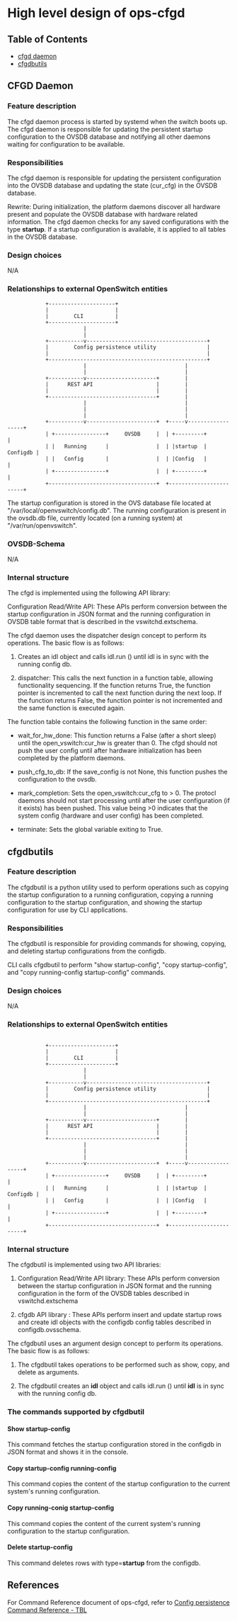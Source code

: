# High level design of ops-cfgd
## Table of Contents
- [cfgd daemon](#cfgd-daemon)
- [cfgdbutils](#cfgdbutils)


## CFGD Daemon
### Feature description

The cfgd daemon process is started by systemd when the switch boots up. The cfgd daemon is responsible for updating the persistent startup configuration to the OVSDB database and notifying all other daemons waiting for configuration to be available.

### Responsibilities

The cfgd daemon is responsible for updating the persistent configuration into the OVSDB database and updating the state (cur_cfg) in the OVSDB database.

Rewrite: During initialization, the platform daemons discover all hardware present and populate the OVSDB database with hardware related information.
The cfgd daemon checks for any saved configurations with the type **startup**. If a startup configuration is available, it is applied to all tables in the OVSDB database.

### Design choices

N/A

### Relationships to external OpenSwitch entities

```ditaa
            +---------------------+
            |                     |
            |        CLI          |
            +---------------------+
                        |
                        |
            +-----------v--------------------------------------+
            |        Config persistence utility                |
            |                                                  |
            +--------------------------------------------------+
                        |                               |
                        |                               |
            +-----------v----------------------+        |
            |      REST API                    |        |
            |                                  |        |
            +----------------------------------+        |
                        |                               |
                        |                               |
                        |                               |
            +-----------v----------------------+  +-----v------------------+
            | +----------------+     OVSDB     |  | +---------+            |
            | |   Running      |               |  | |startup  |   Configdb |
            | |   Config       |               |  | |Config   |            |
            | +----------------+               |  | +---------+            |
            +----------------------------------+  +------------------------+
```
The startup configuration is stored in the OVS database file located at "/var/local/openvswitch/config.db".
The running configuration is present in the ovsdb.db file, currently located (on a running system) at "/var/run/openvswitch".

### OVSDB-Schema

N/A

### Internal structure

The cfgd is implemented using the following API library:

Configuration Read/Write API: These APIs perform conversion between the startup configuration in JSON format and the running configuration in OVSDB table format that is described in the vswitchd.extschema.

The cfgd daemon uses the dispatcher design concept to perform its operations. The basic flow is as follows:

1) Creates an idl object and calls idl.run () until idl is in sync with the running config db.

2) dispatcher: This calls the next function in a function table, allowing functionality sequencing. If the function returns True, the function pointer is incremented to call the next function during the next loop. If the function returns False, the function pointer is not incremented and the same function is executed again.

The function table contains the following function in the same order:

- wait_for_hw_done: This function returns a False (after a short sleep) until the open_vswitch:cur_hw is greater than 0. The cfgd should not push the user config until after hardware initialization has been completed by the platform daemons.

- push_cfg_to_db: If the save_config is not None, this function pushes the configuration to the ovsdb.

- mark_completion: Sets the open_vswitch:cur_cfg to > 0. The protocl daemons should not start processing until after the user configuration (if it exists) has been pushed. This value being >0 indicates that the system config (hardware and user config) has been completed.

- terminate: Sets the global variable exiting to True.

## cfgdbutils

###  Feature description

The cfgdbutil is a python utility used to perform operations such as copying the startup configuration to a running configuration, copying a running configuration to the startup configuration, and showing the startup configuration for use by CLI applications.

### Responsibilities

The cfgdbutil is responsible for providing commands for showing, copying, and deleting startup configurations from the configdb.

CLI calls cfgdbutil to perform "show startup-config", "copy startup-config", and "copy running-config startup-config" commands.

### Design choices

N/A

### Relationships to external OpenSwitch entities
```ditaa

            +---------------------+
            |                     |
            |        CLI          |
            +---------------------+
                        |
                        |
            +-----------v--------------------------------------+
            |        Config persistence utility                |
            |                                                  |
            +--------------------------------------------------+
                        |                               |
                        |                               |
            +-----------v----------------------+        |
            |      REST API                    |        |
            |                                  |        |
            +----------------------------------+        |
                        |                               |
                        |                               |
                        |                               |
            +-----------v----------------------+  +-----v------------------+
            | +----------------+     OVSDB     |  | +---------+            |
            | |   Running      |               |  | |startup  |   Configdb |
            | |   Config       |               |  | |Config   |            |
            | +----------------+               |  | +---------+            |
            +----------------------------------+  +------------------------+
```

### Internal structure

The cfgdbutil is implemented using two API libraries:

1. Configuration Read/Write API library: These APIs perform conversion between the startup configuration in JSON format and the running configuration in the form of the OVSDB tables described in vswitchd.extschema

2. cfgdb API library : These APIs perform insert and update startup rows and create idl objects with the configdb config tables described in configdb.ovsschema.

The cfgdbutil uses an argument design concept to perform its operations. The basic flow is as follows:

1) The cfgdbutil takes operations to be performed such as show, copy, and delete as arguments.

2) The cfgdbutil creates an **idl** object and calls idl.run () until **idl** is in sync with the running config db.


### The commands supported by cfgdbutil

#### Show startup-config
This command fetches the startup configuration stored in the configdb in JSON format and shows it in the console.

#### Copy startup-config running-config
This command copies the content of the startup configuration to the current system's running configuration.
#### Copy running-conig startup-config
This command copies the content of the current system's running configuration to the startup configuration.

#### Delete startup-config
This command deletes rows with type=**startup** from the configdb.

## References
For Command Reference document of ops-cfgd, refer to [Config persistence Command Reference - TBL](CLI.md)

